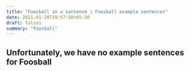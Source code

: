 ```yaml
---
title: "Foosball in a sentence | Foosball example sentences"
date: 2021-01-20T19:57:50+05:30
draft: falses
summary: "Foosball"
---
```

## Unfortunately, we have no example sentences for Foosball                 
